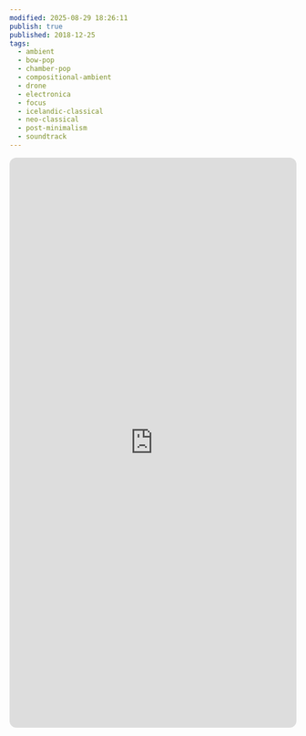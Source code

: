 ```yaml
---
modified: 2025-08-29 18:26:11
publish: true
published: 2018-12-25
tags:
  - ambient
  - bow-pop
  - chamber-pop
  - compositional-ambient
  - drone
  - electronica
  - focus
  - icelandic-classical
  - neo-classical
  - post-minimalism
  - soundtrack
---
```



<iframe data-testid="embed-iframe" style="border-radius:12px" src="https://open.spotify.com/embed/playlist/4VcLYn7O0CxMG5cAxuoMe0?utm_source=generator&theme=0" width="100%" height="1000" frameBorder="0" allowfullscreen="" allow="autoplay; clipboard-write; encrypted-media; fullscreen; picture-in-picture" loading="lazy"></iframe>



